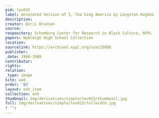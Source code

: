 ```yaml
---
pid: lev015
label: Annotated Version of I, Too Sing America by Langston Hughes
description:
creator: Doris Brunson
source:
respository: Schomburg Center for Research in Black Culture, NYPL
papers: Wadleigh High School Collection
location:
sourcelink: https://archives.nypl.org/scm/25606
publisher:
_date: 1960-1980
contributor:
rights:
relation:
_type: image
site: wad
order: '82'
layout: exh_item
collection: exh
thumbnail: Img/derivatives/simple/lev015/thumbnail.jpg
full: Img/derivatives/simple/lev015/fullwidth.jpg
! '':
---
```

